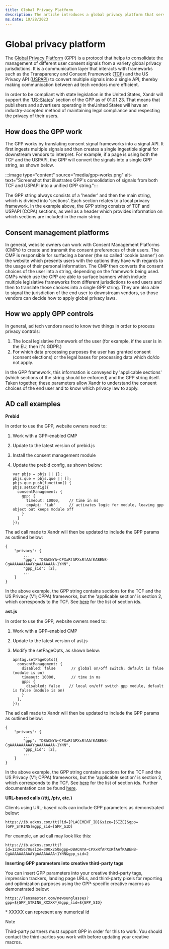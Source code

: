 ```yaml
---
title: Global Privacy Platform
description: The article introduces a global privacy platform that serves as a protocol for efficiently managing user consent signals across various global privacy settings.
ms.date: 10/28/2023
---
```


# Global privacy platform

The [Global Privacy Platform](https://github.com/InteractiveAdvertisingBureau/Global-Privacy-Platform) (GPP) is a protocol that helps to consolidate the management of different user consent signals from a variety global privacy jurisdictions. It is a communication layer that interacts with frameworks such as the Transparency and Consent Framework ([TCF](https://github.com/InteractiveAdvertisingBureau/GDPR-Transparency-and-Consent-Framework/tree/master/TCFv2)) and the US Privacy API ([USPAPI](https://github.com/InteractiveAdvertisingBureau/USPrivacy/blob/master/CCPA/USP%20API.md)) to convert multiple signals into a single API, thereby making communication between ad tech vendors
more efficient.

In order to be compliant with state legislation in the United States, Xandr will support the '[US-States](https://github.com/InteractiveAdvertisingBureau/Global-Privacy-Platform/tree/main/Sections/US-States)' section of the GPP as of 01.01.23. That means that publishers and advertisers operating in theUnited States will have an industry-accepted method of maintaining legal compliance and respecting the privacy of their users.

## How does the GPP work

The GPP works by translating consent signal frameworks into a signal API. It first ingests multiple signals and then creates a single ingestible signal for downstream vendors to interpret. For example, if a page is using both the TCF and the USPAPI, the GPP will convert the signals into a single GPP string, as shown below.

  :::image type="content" source="media/gpp-works.png" alt-text="Screenshot that illustrates GPP's consolidation of signals from both TCF and USPAPI into a unified GPP string.":::

The GPP string always consists of a 'header' and then the main string, which is divided into 'sections'. Each section relates to a local privacy framework. In the example above, the GPP string consists of TCF and USPAPI (CCPA) sections, as well as a header which provides information on which sections are included in the main string.

## Consent management platforms

In general, website owners can work with Consent Management Platforms (CMPs) to create and transmit the consent preferences of their users. The CMP is responsible for surfacing a banner (the so called 'cookie banner') on the website which presents users with the options they have with regards to the usage of their personal information. The CMP then
converts the consent choices of the user into a string, depending on the framework being used. CMPs which use the GPP are able to surface banners which include multiple legislative frameworks from different jurisdictions to end users and then to translate those choices into a single GPP string. They are also able to signal the jurisdiction of the end user to downstream vendors, so those vendors can decide how to apply global privacy laws.

## How we apply GPP controls

In general, ad tech vendors need to know two things in order to process privacy controls:

1.  The local legislative framework of the user (for example, if the user is in the EU, then it's GDPR.)
1.  For which data processing purposes the user has granted consent (consent elections) or the legal bases for processing data which do/do not apply.

In the GPP framework, this information is conveyed by 'applicable sections' (which sections of the string should be enforced) and the GPP string itself. Taken together, these parameters allow Xandr to understand the consent choices of the end user and to know which privacy law to apply.

## AD call examples

**Prebid**

In order to use the GPP, website owners need to:

1. Work with a GPP-enabled CMP

1. Update to the latest version of prebid.js

1. Install the consent management module

1. Update the prebid config, as shown below:

    ```
    var pbjs = pbjs || {};
    pbjs.que = pbjs.que || [];
    pbjs.que.push(function() {
    pbjs.setConfig({
      consentManagement: {
        gpp: {
          timeout: 10000,    // time in ms
          cmpApi: 'iab'      // activates logic for module, leaving gpp object out keeps module off
        }
      }
    });
    ```

The ad call made to Xandr will then be updated to include the GPP params as outlined below:

```
{
    "privacy": {
        ...
        "gpp": "DBACNYA~CPXxRfAPXxRfAAfKABENB-CgAAAAAAAAAAYgAAAAAAAA~1YNN",
        "gpp_sid": [2],
        ...
    }
}
```

In the above example, the GPP string contains sections for the TCF and the US Privacy (V1; CPPA) frameworks, but the 'applicable section' is section 2, which corresponds to the TCF. See [here](https://github.com/InteractiveAdvertisingBureau/Global-Privacy-Platform/blob/main/Sections/Section%20Information.md#section-ids) for the list of section ids.

**ast.js**

In order to use the GPP, website owners need to:

1. Work with a GPP-enabled CMP

1. Update to the latest version of ast.js

1. Modify the setPageOpts, as shown below:

    ```
    apntag.setPageOpts({
      consentManagement: {
        disabled: false       // global on/off switch; default is false (module is on)
        timeout: 10000,       // time in ms
        gpp: {
          disabled: false    // local on/off switch gpp module, default is false (module is on)
        }
      },
    });
    ```

The ad call made to Xandr will then be updated to include the GPP params as outlined below:

```
{
    "privacy": {
        ...
        "gpp": "DBACNYA~CPXxRfAPXxRfAAfKABENB-CgAAAAAAAAAAYgAAAAAAAA~1YNN",
        "gpp_sid": [2],
        ...
    }
}
```

In the above example, the GPP string contains sections for the TCF and the US Privacy (V1; CPPA) frameworks, but the 'applicable section' is section 2, which corresponds to the TCF. See [here](https://github.com/InteractiveAdvertisingBureau/Global-Privacy-Platform/blob/main/Sections/Section%20Information.md#section-ids) for the list of section ids.
Further documentation can be found [here](https://github.com/InteractiveAdvertisingBureau/Global-Privacy-Platform/tree/main/Sections).

**URL-based calls (/ttj, /ptv, etc.)**

Clients using URL-based calls can include GPP parameters as demonstrated below:

```
https://ib.adxns.com/ttj?id=[PLACEMENT_ID]&size=[SIZE]&gpp=[GPP_STRING]&gpp_sid=[GPP_SID]
```

For example, an ad call may look like this:

```
https://ib.adxns.com/ttj?id=12345678&size=300x250&gpp=DBACNYA~CPXxRfAPXxRfAAfKABENB-CgAAAAAAAAAAYgAAAAAAAA~1YNN&gpp_sid=2
```

**Inserting GPP parameters into creative third-party tags**

You can insert GPP parameters into your creative third-party tags, impression trackers, landing page URLs, and third-party pixels for reporting and optimization purposes using the GPP-specific creative macros as demonstrated below:

```
https://lensmaster.com/newsunglasses?gpp=${GPP_STRING_XXXXX*}&gpp_sid=${GPP_SID}
```

\* XXXXX can represent any numerical id

> [!NOTE]
> Third-party partners must support GPP in order for this to work. You should contact the third-parties you work with before updating your creative macros.
